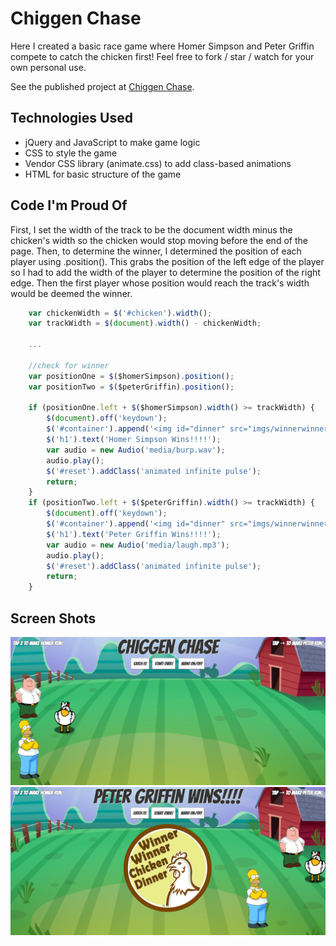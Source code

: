 # Chiggen Chase

Here I created a basic race game where Homer Simpson and Peter Griffin compete to catch the chicken first! Feel free to fork / star / watch for your own personal use.

See the published project at [Chiggen Chase](https://serabakpak.github.io/chiggen-chase "Chiggen Chase").

## Technologies Used
- jQuery and JavaScript to make game logic
- CSS to style the game
- Vendor CSS library (animate.css) to add class-based animations
- HTML for basic structure of the game

## Code I'm Proud Of

First, I set the width of the track to be the document width minus the chicken's width so the chicken would stop moving before the end of the page. Then, to determine the winner, I determined the position of each player using .position(). This grabs the position of the left edge of the player so I had to add the width of the player to determine the position of the right edge. Then the first player whose position would reach the track's width would be deemed the winner.

```javascript    
    var chickenWidth = $('#chicken').width();
    var trackWidth = $(document).width() - chickenWidth;
    
    ...

    //check for winner
    var positionOne = $($homerSimpson).position();
    var positionTwo = $($peterGriffin).position();
    
    if (positionOne.left + $($homerSimpson).width() >= trackWidth) {
        $(document).off('keydown');
        $('#container').append('<img id="dinner" src="imgs/winnerwinnerchickendinner.png"></img>');
        $('h1').text('Homer Simpson Wins!!!!');
        var audio = new Audio('media/burp.wav');
        audio.play();
        $('#reset').addClass('animated infinite pulse');
        return;
    }
    if (positionTwo.left + $($peterGriffin).width() >= trackWidth) {
        $(document).off('keydown');
        $('#container').append('<img id="dinner" src="imgs/winnerwinnerchickendinner.png"></img>');
        $('h1').text('Peter Griffin Wins!!!!');
        var audio = new Audio('media/laugh.mp3');
        audio.play();
        $('#reset').addClass('animated infinite pulse');
        return;
    }
```
## Screen Shots
![Game-Start Screenshot](imgs/screenshot-start.png?raw=true)
![Game-End Screenshot](imgs/screenshot-end.png?raw=true)